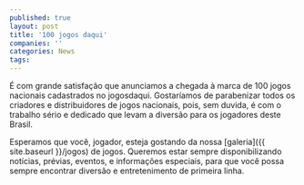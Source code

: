 ```yaml
---
published: true
layout: post
title: '100 jogos daqui'
companies: ''
categories: News
tags: 
---
```

É com grande satisfação que anunciamos a chegada à marca de 100 jogos nacionais cadastrados no jogosdaqui. Gostaríamos de parabenizar todos os criadores e distribuidores de jogos nacionais, pois, sem duvida, é com o trabalho sério e dedicado que levam a diversão para os jogadores deste Brasil.

Esperamos que você, jogador, esteja gostando da nossa [galeria]({{ site.baseurl }}/jogos) de jogos. Queremos estar sempre disponibilizando notícias, prévias, eventos, e informações especiais, para que você possa sempre encontrar diversão e entretenimento de primeira linha.